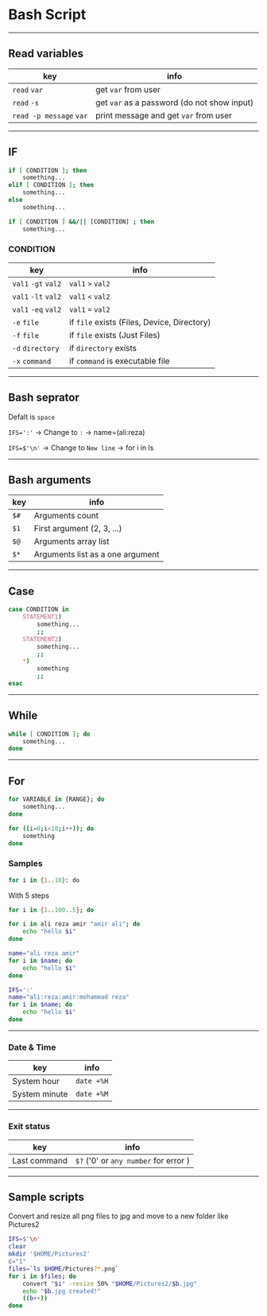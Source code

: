 # Bash Script

---
## Read variables

| key | info |
|-----|------|
| `read` `var` | get `var` from user |
| `read` `-s` | get `var` as a password (do not show input) |
| `read -p message` `var` | print message and get `var` from user |

---
## IF

```bash
if [ CONDITION ]; then
    something...
elif [ CONDITION ]; then
    something...
else
    something...
```

```bash
if [ CONDITION ] &&/|| [CONDITION] ; then
    something...
```

### CONDITION

| key | info |
|-----|------|
| `val1` `-gt` `val2` | `val1` `>` `val2` |
| `val1` `-lt` `val2` | `val1` `<` `val2` |
| `val1` `-eq` `val2` | `val1` `=` `val2` |
| `-e` `file` | if `file` exists (Files, Device, Directory) |
| `-f` `file` | if `file` exists (Just Files) |
| `-d` `directory` | if `directory` exists |
| `-x` `command` | if `command` is executable file |

---
## Bash seprator
Defalt is `space`

`IFS=':'`   -> Change to `:`        -> name=(ali:reza)

`IFS=$'\n'` -> Change to `New line` -> for i in ls

---
## Bash arguments

| key | info |
|-----|------|
| `$#` | Arguments count |
| `$1` | First argument (2, 3, ...) |
| `$@` | Arguments array list |
| `$*` | Arguments list as a one argument |

---
## Case

```bash
case CONDITION in
    STATEMENT1)
        something...
        ;;
    STATEMENT2)
        something...
        ;;
    *)
        something
        ;;
esac
```

---
## While

```bash
while [ CONDITION ]; do
    something...
done
```

---
## For

```bash
for VARIABLE in {RANGE}; do
    something...
done
```

```bash
for ((i=0;i<10;i++)); do
    something
done
```

### Samples

```bash
for i in {1..10}: do
```

With 5 steps

```bash
for i in {1..100..5}; do
```

```bash
for i in ali reza amir "amir ali"; do
    echo "hello $i"
done
```

```bash
name="ali reza amir"
for i in $name; do
    echo "hello $i"
done
```

```bash
IFS=':'
name="ali:reza:amir:mohammad reza"
for i in $name; do
    echo "hello $i"
done
```
---
### Date & Time

| key | info |
|-----|------|
| System hour | `date +%H` |
| System minute | `date +%M` |

---
### Exit status

| key | info |
|-----|------|
| Last command | `$?` ('0' or `any number` for error ) |

---
## Sample scripts

Convert and resize all png files to jpg and move to a new folder like Pictures2

```bash
IFS=$'\n'
clear
mkdir '$HOME/Pictures2'
c="1"
files=`ls $HOME/Pictures?*.png`
for i in $files; do
    convert "$i" -resize 50% "$HOME/Pictures2/$b.jpg"
    echo "$b.jpg created!"
    ((b++))
done
```
